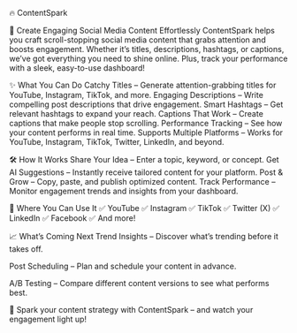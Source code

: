 🔥 ContentSpark

🚀 Create Engaging Social Media Content Effortlessly
ContentSpark helps you craft scroll-stopping social media content that grabs attention and boosts engagement. Whether it’s titles, descriptions, hashtags, or captions, we’ve got everything you need to shine online. Plus, track your performance with a sleek, easy-to-use dashboard!

✨ What You Can Do
Catchy Titles – Generate attention-grabbing titles for YouTube, Instagram, TikTok, and more.
Engaging Descriptions – Write compelling post descriptions that drive engagement.
Smart Hashtags – Get relevant hashtags to expand your reach.
Captions That Work – Create captions that make people stop scrolling.
Performance Tracking – See how your content performs in real time.
Supports Multiple Platforms – Works for YouTube, Instagram, TikTok, Twitter, LinkedIn, and beyond.

🛠️ How It Works
Share Your Idea – Enter a topic, keyword, or concept.
Get AI Suggestions – Instantly receive tailored content for your platform.
Post & Grow – Copy, paste, and publish optimized content.
Track Performance – Monitor engagement trends and insights from your dashboard.

🔗 Where You Can Use It
✅ YouTube
✅ Instagram
✅ TikTok
✅ Twitter (X)
✅ LinkedIn
✅ Facebook
✅ And more!

📈 What’s Coming Next
Trend Insights – Discover what’s trending before it takes off.

Post Scheduling – Plan and schedule your content in advance.

A/B Testing – Compare different content versions to see what performs best.

🚀 Spark your content strategy with ContentSpark – and watch your engagement light up!
